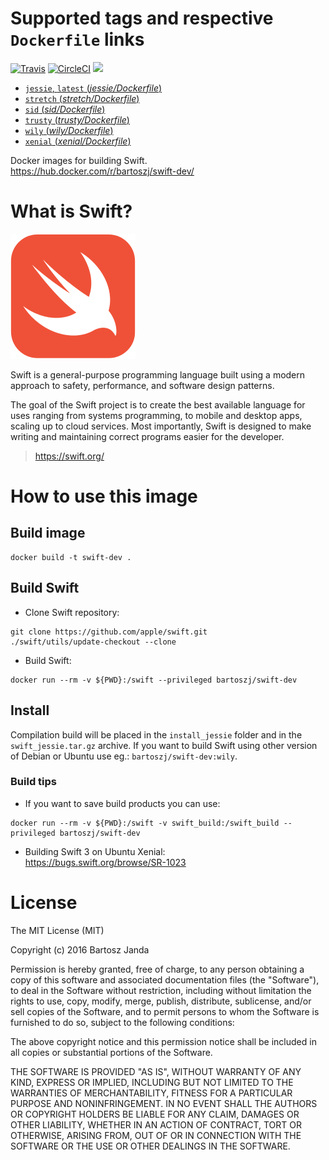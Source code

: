 # Supported tags and respective `Dockerfile` links

[![Travis](https://img.shields.io/travis/bartoszj/docker-swift-dev.svg?maxAge=2592000)](https://travis-ci.org/bartoszj/docker-swift-dev)
[![CircleCI](https://img.shields.io/circleci/project/bartoszj/docker-swift-dev.svg?maxAge=2592000)](https://circleci.com/gh/bartoszj/docker-swift-dev)
[![](https://imagelayers.io/badge/bartoszj/swift-dev:latest.svg)](https://imagelayers.io/?images=bartoszj/swift-dev:latest 'Get your own badge on imagelayers.io')

- [`jessie`, `latest` (*jessie/Dockerfile*)](https://github.com/bartoszj/docker-swift-dev/blob/master/jessie/Dockerfile)
- [`stretch` (*stretch/Dockerfile*)](https://github.com/bartoszj/docker-swift-dev/blob/master/stretch/Dockerfile)
- [`sid` (*sid/Dockerfile*)](https://github.com/bartoszj/docker-swift-dev/blob/master/sid/Dockerfile)
- [`trusty` (*trusty/Dockerfile*)](https://github.com/bartoszj/docker-swift-dev/blob/master/trusty/Dockerfile)
- [`wily` (*wily/Dockerfile*)](https://github.com/bartoszj/docker-swift-dev/blob/master/wily/Dockerfile)
- [`xenial` (*xenial/Dockerfile*)](https://github.com/bartoszj/docker-swift-dev/blob/master/xenial/Dockerfile)

Docker images for building Swift.  
https://hub.docker.com/r/bartoszj/swift-dev/

# What is Swift?

![Swift](docs/swift.png)

Swift is a general-purpose programming language built using a modern approach to safety, performance, and software design patterns.

The goal of the Swift project is to create the best available language for uses ranging from systems programming, to mobile and desktop apps, scaling up to cloud services. Most importantly, Swift is designed to make writing and maintaining correct programs easier for the developer.

> https://swift.org/

# How to use this image

## Build image

```
docker build -t swift-dev .
```

## Build Swift

- Clone Swift repository:
```
git clone https://github.com/apple/swift.git
./swift/utils/update-checkout --clone
```
- Build Swift:
```
docker run --rm -v ${PWD}:/swift --privileged bartoszj/swift-dev
```

## Install
Compilation build will be placed in the `install_jessie` folder and in the `swift_jessie.tar.gz` archive. If you want to build Swift using other version of Debian or Ubuntu use eg.: `bartoszj/swift-dev:wily`.

### Build tips
- If you want to save build products you can use:
```
docker run --rm -v ${PWD}:/swift -v swift_build:/swift_build --privileged bartoszj/swift-dev
```
- Building Swift 3 on Ubuntu Xenial:  
https://bugs.swift.org/browse/SR-1023

# License

The MIT License (MIT)

Copyright (c) 2016 Bartosz Janda

Permission is hereby granted, free of charge, to any person obtaining a copy
of this software and associated documentation files (the "Software"), to deal
in the Software without restriction, including without limitation the rights
to use, copy, modify, merge, publish, distribute, sublicense, and/or sell
copies of the Software, and to permit persons to whom the Software is
furnished to do so, subject to the following conditions:

The above copyright notice and this permission notice shall be included in all
copies or substantial portions of the Software.

THE SOFTWARE IS PROVIDED "AS IS", WITHOUT WARRANTY OF ANY KIND, EXPRESS OR
IMPLIED, INCLUDING BUT NOT LIMITED TO THE WARRANTIES OF MERCHANTABILITY,
FITNESS FOR A PARTICULAR PURPOSE AND NONINFRINGEMENT. IN NO EVENT SHALL THE
AUTHORS OR COPYRIGHT HOLDERS BE LIABLE FOR ANY CLAIM, DAMAGES OR OTHER
LIABILITY, WHETHER IN AN ACTION OF CONTRACT, TORT OR OTHERWISE, ARISING FROM,
OUT OF OR IN CONNECTION WITH THE SOFTWARE OR THE USE OR OTHER DEALINGS IN THE
SOFTWARE.
